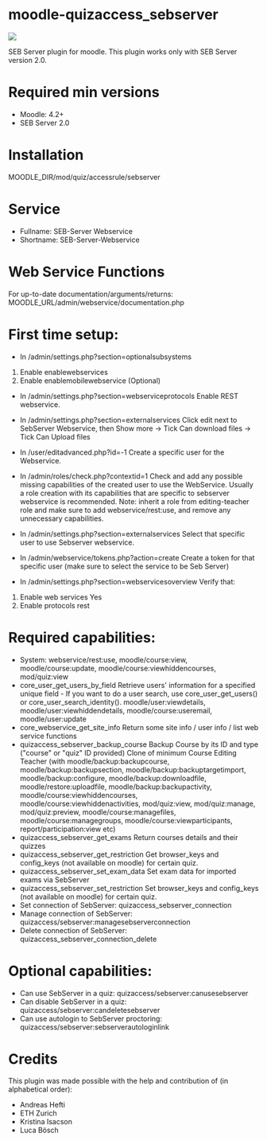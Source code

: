 # moodle-quizaccess_sebserver
![](https://github.com/ethz-let/moodle-quizaccess_sebserver/actions/workflows/moodle-plugin-ci.yml/badge.svg)

SEB Server plugin for moodle. This plugin works only with SEB Server version 2.0.

# Required min versions
- Moodle: 4.2+
- SEB Server 2.0

# Installation
MOODLE_DIR/mod/quiz/accessrule/sebserver

# Service
 * Fullname: SEB-Server Webservice
 * Shortname: SEB-Server-Webservice
# Web Service Functions
For up-to-date documentation/arguments/returns: MOODLE_URL/admin/webservice/documentation.php

# First time setup:
- In /admin/settings.php?section=optionalsubsystems
1. Enable enablewebservices
2. Enable enablemobilewebservice (Optional)

- In /admin/settings.php?section=webserviceprotocols
Enable REST webservice.

- In /admin/settings.php?section=externalservices
Click edit next to SebServer Webservice, then Show more -> Tick Can download files -> Tick Can Upload files

- In /user/editadvanced.php?id=-1
Create a specific user for the Webservice.

- In /admin/roles/check.php?contextid=1
Check and add any possible missing capabilities of the created user to use the WebService. Usually a role creation with its capabilities that are specific to sebserver webservice is recommended.
Note: inherit a role from editing-teacher role and make sure to add webservice/rest:use, and remove any unnecessary capabilities.

- In /admin/settings.php?section=externalservices
Select that specific user to use Sebserver webservice.

- In /admin/webservice/tokens.php?action=create
Create a token for that specific user (make sure to select the service to be Seb Server)

- In /admin/settings.php?section=webservicesoverview
Verify that:
1. Enable web services	Yes
2. Enable protocols	rest

# Required capabilities:
- System: webservice/rest:use, moodle/course:view, moodle/course:update, moodle/course:viewhiddencourses, mod/quiz:view
- core_user_get_users_by_field
Retrieve users' information for a specified unique field - If you want to do a user search, use core_user_get_users() or core_user_search_identity().
moodle/user:viewdetails, moodle/user:viewhiddendetails, moodle/course:useremail, moodle/user:update
- core_webservice_get_site_info
Return some site info / user info / list web service functions
- quizaccess_sebserver_backup_course
Backup Course by its ID and type ("course" or "quiz" ID provided)
Clone of minimum Course Editing Teacher (with moodle/backup:backupcourse, moodle/backup:backupsection, moodle/backup:backuptargetimport, moodle/backup:configure, moodle/backup:downloadfile, moodle/restore:uploadfile, moodle/backup:backupactivity, moodle/course:viewhiddencourses, moodle/course:viewhiddenactivities, mod/quiz:view, mod/quiz:manage, mod/quiz:preview, moodle/course:managefiles, moodle/course:managegroups, moodle/course:viewparticipants, report/participation:view etc)
- quizaccess_sebserver_get_exams
Return courses details and their quizzes
- quizaccess_sebserver_get_restriction
Get browser_keys and config_keys (not available on moodle) for certain quiz.
- quizaccess_sebserver_set_exam_data
Set exam data for imported exams via SebServer
- quizaccess_sebserver_set_restriction
Set browser_keys and config_keys (not available on moodle) for certain quiz.
- Set connection of SebServer: quizaccess_sebserver_connection
- Manage connection of SebServer: quizaccess/sebserver:managesebserverconnection
- Delete connection of SebServer: quizaccess_sebserver_connection_delete

# Optional capabilities:
- Can use SebServer in a quiz: quizaccess/sebserver:canusesebserver
- Can disable SebServer in a quiz: quizaccess/sebserver:candeletesebserver
- Can use autologin to SebServer proctoring: quizaccess/sebserver:sebserverautologinlink

# Credits
This plugin was made possible with the help and contribution of (in alphabetical order):
- Andreas Hefti
- ETH Zurich
- Kristina Isacson
- Luca Bösch

